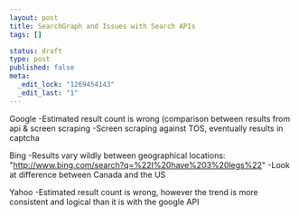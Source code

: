 ```yaml
--- 
layout: post
title: SearchGraph and Issues with Search APIs
tags: []

status: draft
type: post
published: false
meta: 
  _edit_lock: "1269454143"
  _edit_last: "1"
---
```

Google
-Estimated result count is wrong (comparison between results from api & screen scraping
-Screen scraping against TOS, eventually results in captcha

Bing
-Results vary wildly between geographical locations: "http://www.bing.com/search?q=%22I%20have%203%20legs%22"
-Look at difference between Canada and the US

Yahoo
-Estimated result count is wrong, however the trend is more consistent and logical than it is with the google API
